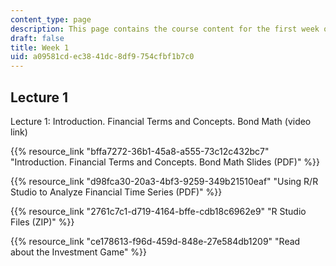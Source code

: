 ```yaml
---
content_type: page
description: This page contains the course content for the first week of class.
draft: false
title: Week 1
uid: a09581cd-ec38-41dc-8df9-754cfbf1b7c0
---
```

## Lecture 1

Lecture 1: Introduction. Financial Terms and Concepts. Bond Math (video link)

{{% resource_link "bffa7272-36b1-45a8-a555-73c12c432bc7" "Introduction. Financial Terms and Concepts. Bond Math Slides (PDF)" %}}

{{% resource_link "d98fca30-20a3-4bf3-9259-349b21510eaf" "Using R/R Studio to Analyze Financial Time Series (PDF)" %}}

{{% resource_link "2761c7c1-d719-4164-bffe-cdb18c6962e9" "R Studio Files (ZIP)" %}}

{{% resource_link "ce178613-f96d-459d-848e-27e584db1209" "Read about the Investment Game" %}}
